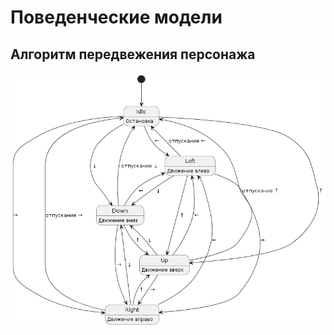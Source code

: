 # Поведенческие модели

## Алгоритм передвежения персонажа

![Диаграмма передвежения](./diagrams/move_2.png)  
